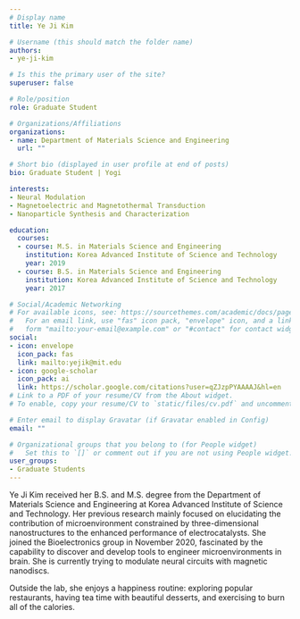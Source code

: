 ```yaml
---
# Display name
title: Ye Ji Kim

# Username (this should match the folder name)
authors:
- ye-ji-kim

# Is this the primary user of the site?
superuser: false

# Role/position
role: Graduate Student

# Organizations/Affiliations
organizations:
- name: Department of Materials Science and Engineering
  url: ""

# Short bio (displayed in user profile at end of posts)
bio: Graduate Student | Yogi

interests:
- Neural Modulation
- Magnetoelectric and Magnetothermal Transduction
- Nanoparticle Synthesis and Characterization

education:
  courses:
  - course: M.S. in Materials Science and Engineering
    institution: Korea Advanced Institute of Science and Technology
    year: 2019
  - course: B.S. in Materials Science and Engineering
    institution: Korea Advanced Institute of Science and Technology
    year: 2017

# Social/Academic Networking
# For available icons, see: https://sourcethemes.com/academic/docs/page-builder/#icons
#   For an email link, use "fas" icon pack, "envelope" icon, and a link in the
#   form "mailto:your-email@example.com" or "#contact" for contact widget.
social:
- icon: envelope
  icon_pack: fas
  link: mailto:yejik@mit.edu
- icon: google-scholar
  icon_pack: ai
  link: https://scholar.google.com/citations?user=qZJzpPYAAAAJ&hl=en
# Link to a PDF of your resume/CV from the About widget.
# To enable, copy your resume/CV to `static/files/cv.pdf` and uncomment the lines below.

# Enter email to display Gravatar (if Gravatar enabled in Config)
email: ""

# Organizational groups that you belong to (for People widget)
#   Set this to `[]` or comment out if you are not using People widget.
user_groups:
- Graduate Students
---
```

Ye Ji Kim received her B.S. and M.S. degree from the Department of Materials Science and Engineering at Korea Advanced Institute of Science and Technology. Her previous research mainly focused on elucidating the contribution of microenvironment constrained by three-dimensional nanostructures to the enhanced performance of electrocatalysts. She joined the Bioelectronics group in November 2020, fascinated by the capability to discover and develop tools to engineer microenvironments in brain. She is currently trying to modulate neural circuits with magnetic nanodiscs.

Outside the lab, she enjoys a happiness routine: exploring popular restaurants, having tea time with beautiful desserts, and exercising to burn all of the calories.

